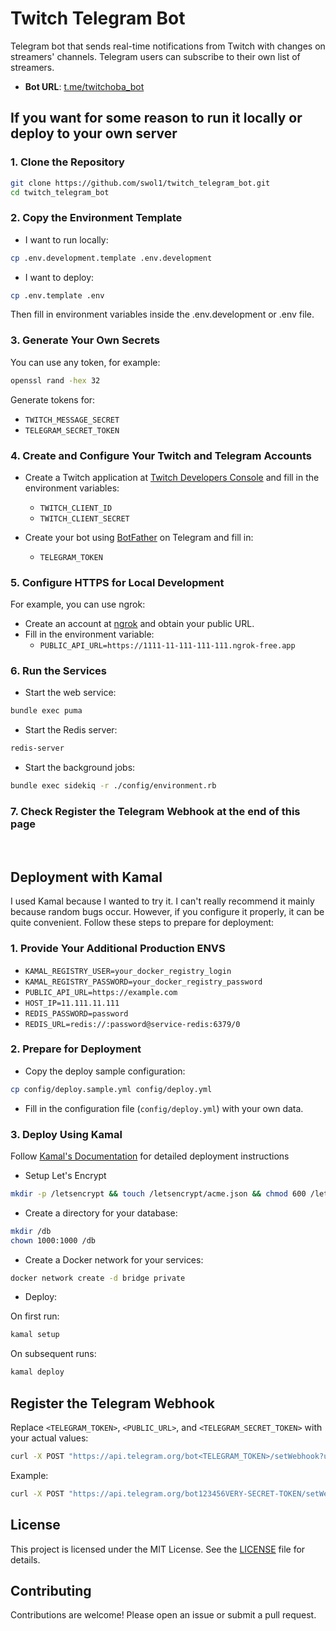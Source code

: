 # Twitch Telegram Bot

Telegram bot that sends real-time notifications from Twitch with changes on streamers' channels. Telegram users can subscribe to their own list of streamers.

- **Bot URL**: [t.me/twitchoba_bot](https://t.me/twitchoba_bot)

## If you want for some reason to run it locally or deploy to your own server

### 1. Clone the Repository

```bash
git clone https://github.com/swol1/twitch_telegram_bot.git
cd twitch_telegram_bot
```

### 2. Copy the Environment Template

- I want to run locally:

```bash
cp .env.development.template .env.development
```

- I want to deploy:

```bash
cp .env.template .env
```
Then fill in environment variables inside the .env.development or .env file.

### 3. Generate Your Own Secrets

You can use any token, for example:

```bash
openssl rand -hex 32
```

Generate tokens for:
- `TWITCH_MESSAGE_SECRET`
- `TELEGRAM_SECRET_TOKEN`

### 4. Create and Configure Your Twitch and Telegram Accounts

- Create a Twitch application at [Twitch Developers Console](https://dev.twitch.tv/console) and fill in the environment variables:
  - `TWITCH_CLIENT_ID`
  - `TWITCH_CLIENT_SECRET`

- Create your bot using [BotFather](https://t.me/botfather) on Telegram and fill in:
  - `TELEGRAM_TOKEN`

### 5. Configure HTTPS for Local Development

For example, you can use ngrok:
- Create an account at [ngrok](https://ngrok.com) and obtain your public URL.
- Fill in the environment variable:
  - `PUBLIC_API_URL=https://1111-11-111-111-111.ngrok-free.app`

### 6. Run the Services

- Start the web service:

```bash
bundle exec puma
```

- Start the Redis server:

```bash
redis-server
```

- Start the background jobs:

```bash
bundle exec sidekiq -r ./config/environment.rb
```

### 7. Check Register the Telegram Webhook at the end of this page

<br>

## Deployment with Kamal

I used Kamal because I wanted to try it. I can't really recommend it mainly because random bugs occur. However, if you configure it properly, it can be quite convenient. Follow these steps to prepare for deployment:

### 1. Provide Your Additional Production ENVS

- `KAMAL_REGISTRY_USER=your_docker_registry_login`
- `KAMAL_REGISTRY_PASSWORD=your_docker_registry_password`
- `PUBLIC_API_URL=https://example.com`
- `HOST_IP=11.111.11.111`
- `REDIS_PASSWORD=password`
- `REDIS_URL=redis://:password@service-redis:6379/0`

### 2. Prepare for Deployment

- Copy the deploy sample configuration:

```bash
cp config/deploy.sample.yml config/deploy.yml
```

- Fill in the configuration file (`config/deploy.yml`) with your own data.

### 3. Deploy Using Kamal

Follow [Kamal's Documentation](https://kamal-deploy.org/docs/installation/) for detailed deployment instructions

- Setup Let's Encrypt

```bash
mkdir -p /letsencrypt && touch /letsencrypt/acme.json && chmod 600 /letsencrypt/acme.json
```

- Create a directory for your database:

```bash
mkdir /db
chown 1000:1000 /db
```

- Create a Docker network for your services:

```bash
docker network create -d bridge private
```

- Deploy:

On first run:
```bash
kamal setup
```
On subsequent runs:
```bash
kamal deploy
```

## Register the Telegram Webhook

Replace `<TELEGRAM_TOKEN>`, `<PUBLIC_URL>`, and `<TELEGRAM_SECRET_TOKEN>` with your actual values:

```bash
curl -X POST "https://api.telegram.org/bot<TELEGRAM_TOKEN>/setWebhook?url=<PUBLIC_URL>/telegram/webhook&secret_token=<TELEGRAM_SECRET_TOKEN>"
```

Example:

```bash
curl -X POST "https://api.telegram.org/bot123456VERY-SECRET-TOKEN/setWebhook?url=https://1111-11-111-111-111.ngrok-free.app/telegram/webhook&secret_token=my_secret_token"
```

## License

This project is licensed under the MIT License. See the [LICENSE](LICENSE) file for details.

## Contributing

Contributions are welcome! Please open an issue or submit a pull request.
